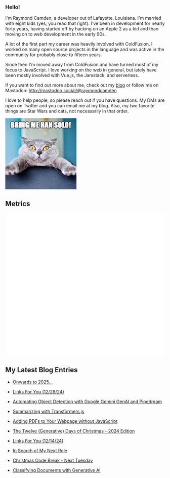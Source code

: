 ### Hello!

I'm Raymond Camden, a developer out of Lafayette, Louisiana. I'm married with eight kids (yes, you read that right). I've been in development for nearly forty years, having started off by hacking on an Apple 2 as a kid and than moving on to web development in the early 90s.

A lot of the first part my career was heavily involved with ColdFusion. I worked on many open source projects in the language and was active in the community for probably close to fifteen years. 

Since then I'm moved away from ColdFusion and have turned most of my focus to JavaScript. I love working on the web in general, but lately have been mostly involved with Vue.js, the Jamstack, and serverless. 

If you want to find out more about me, check out my [blog](https://www.raymondcamden.com) or follow me on Mastodon: <http://mastodon.social/@raymondcamden>

I love to help people, so please reach out if you have questions. My DMs are open on Twitter and you can email me at my blog. Also, my two favorite things are Star Wars and cats, not necessarily in that order.

![Star Wars cat](https://raw.githubusercontent.com/cfjedimaster/cfjedimaster/master/cat.jpg)

## Metrics

<picture>
  <img src="/github-metrics.svg" alt="Metrics">
</picture>

<!-- RSS -->
## My Latest Blog Entries

* [Onwards to 2025...](https://www.raymondcamden.com/2024/12/30/onwards-to-2025)

* [Links For You (12/28/24)](https://www.raymondcamden.com/2024/12/28/links-for-you-122824)

* [Automating Object Detection with Google Gemini GenAI and Pipedream](https://www.raymondcamden.com/2024/12/23/automating-object-detection-with-google-gemini-genai-and-pipedream)

* [Summarizing with Transformers.js](https://www.raymondcamden.com/2024/12/18/summarizing-with-transformersjs)

* [Adding PDFs to Your Webpage without JavaScript](https://www.raymondcamden.com/2024/12/17/adding-pdfs-to-your-webpage-without-javascript)

* [The Twelve (Generative) Days of Christmas - 2024 Edition](https://www.raymondcamden.com/2024/12/16/the-twelve-generative-days-of-christmas-2024-edition)

* [Links For You (12/14/24)](https://www.raymondcamden.com/2024/12/14/links-for-you-121424)

* [In Search of My Next Role](https://www.raymondcamden.com/2024/12/13/in-search-of-my-next-role)

* [Christmas Code Break - Next Tuesday](https://www.raymondcamden.com/2024/12/10/christmas-code-break-next-tuesday)

* [Classifying Documents with Generative AI](https://www.raymondcamden.com/2024/12/09/classifying-documents-with-generative-ai)

<!-- ENDRSS -->

